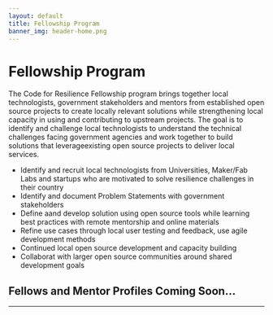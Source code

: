 ```yaml
---
layout: default
title: Fellowship Program 
banner_img: header-home.png
---
```


Fellowship Program
==================

The Code for Resilience Fellowship program brings together local technologists, government stakeholders and mentors from established open source projects to create locally relevant solutions while strengthening local capacity in using and contributing to upstream projects. The goal is to identify and challenge local technologists to understand the technical challenges facing government agencies and work together to build solutions that leverageexisting open source projects to deliver local services.

* Identify and recruit local technologists from Universities, Maker/Fab Labs and startups who are motivated to solve resilience challenges in their country
* Identify and document Problem Statements with government stakeholders
* Define aand develop solution using open source tools while learning best practices with remote mentorship and online materials
* Refine use cases through local user testing and feedback, use agile development methods
* Continued local open source development and capacity building
* Collaborat with larger open source communities around shared development goals

<section id="Fellows and Mentor Profiles Coming Soon">
      <div class="row bg-primary">
        <div>
          <h2>Fellows and Mentor Profiles Coming Soon...</h2>
          </div>
          <hr>
      </div>
